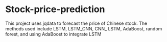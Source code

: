 # Stock-price-prediction
This project uses jqdata to forecast the price of Chinese stock.  The methods used include LSTM, LSTM_CNN, CNN_ LSTM, AdaBoost, random forest, and using AdaBoost to integrate LSTM
